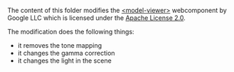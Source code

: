 
The content of this folder modifies the [\<model-viewer\>](https://github.com/GoogleWebComponents/model-viewer) webcomponent by Google LLC 
which is licensed under the [Apache License 2.0](https://github.com/GoogleWebComponents/model-viewer/blob/master/LICENSE). 

The modification does the following things: 

- it removes the tone mapping
- it changes the gamma correction
- it changes the light in the scene
